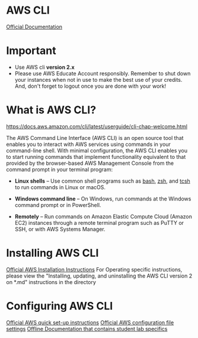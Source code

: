 # AWS CLI

[Official Documentation](https://docs.aws.amazon.com/cli/index.html)

# Important
- Use AWS cli **version 2.x**
- Please use AWS Educate Account responsibly.
Remember to shut down your instances when not in use to make the best use of your credits.
And, don't forget to logout once you are done with your work!

# What is AWS CLI?
https://docs.aws.amazon.com/cli/latest/userguide/cli-chap-welcome.html

The AWS Command Line Interface (AWS CLI) is an open source tool that enables you to interact with AWS services using commands in your command-line shell. With minimal configuration, the AWS CLI enables you to start running commands that implement functionality equivalent to that provided by the browser-based AWS Management Console from the command prompt in your terminal program:

- **Linux shells** – Use common shell programs such as [bash](https://www.gnu.org/software/bash/), [zsh](http://www.zsh.org/), and [tcsh](https://www.tcsh.org/) to run commands in Linux or macOS.

- **Windows command line** – On Windows, run commands at the Windows command prompt or in PowerShell.

- **Remotely** – Run commands on Amazon Elastic Compute Cloud (Amazon EC2) instances through a remote terminal program such as PuTTY or SSH, or with AWS Systems Manager.

# Installing AWS CLI

[Official AWS Installation Instructions](https://docs.aws.amazon.com/cli/latest/userguide/getting-started-install.html)
For Operating specific instructions, please view the "Installing, updating, and uninstalling the AWS CLI version 2 on *.md" instructions in the directory

# Configuring AWS CLI
[Official AWS quick set-up instructions](https://docs.aws.amazon.com/cli/latest/userguide/getting-started-quickstart.html)
[Official AWS configuration file settings](https://docs.aws.amazon.com/cli/latest/userguide/cli-configure-files.html)
[Offline Documentation that contains student lab specifics](./configure_the_cli.md)
